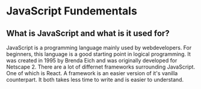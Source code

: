 # JavaScript Fundementals

## What is JavaScript and what is it used for?

JavaScript is a programming language mainly used by webdevelopers. For beginners, this language is a good starting point in logical programming. It was created in 1995 by Brenda Eich and was originally developed for Netscape 2. There are a lot of differnet frameworks surrounding JavaScript. One of which is React. A framework is an easier version of it's vanilla counterpart. It both takes less time to write and is easier to understand.
